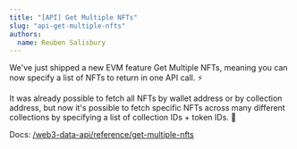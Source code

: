 ```yaml
---
title: "[API] Get Multiple NFTs"
slug: "api-get-multiple-nfts"
authors:
  name: Reuben Salisbury
---
```


We've just shipped a new EVM feature Get Multiple NFTs, meaning you can now specify a list of NFTs to return in one API call. :zap:

It was already possible to fetch all NFTs by wallet address or by collection address, but now it's possible to fetch specific NFTs across many different collections by specifying a list of collection IDs + token IDs. 🎉

Docs: [/web3-data-api/reference/get-multiple-nfts](/web3-data-api/reference/get-multiple-nfts)
